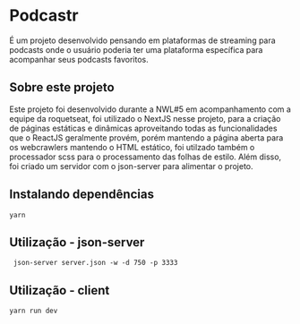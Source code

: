 # Podcastr
É um projeto desenvolvido pensando em plataformas de streaming para podcasts onde o usuário poderia ter uma plataforma específica para acompanhar seus podcasts favoritos.

## Sobre este projeto
Este projeto foi desenvolvido durante a NWL#5 em acompanhamento com a equipe da roquetseat, foi utilizado o NextJS nesse projeto, para a criação de páginas estáticas e dinâmicas
aproveitando todas as funcionalidades que o ReactJS geralmente provém, porém mantendo a página aberta para os webcrawlers mantendo o HTML estático, foi utilzado também o processador
scss para o processamento das folhas de estilo. Além disso, foi criado um servidor com o json-server para alimentar o projeto.


## Instalando dependências
```shell
yarn
```

## Utilização - json-server
```shell
 json-server server.json -w -d 750 -p 3333
 ```
 
 ## Utilização - client
 ```shell
 yarn run dev
 ```
